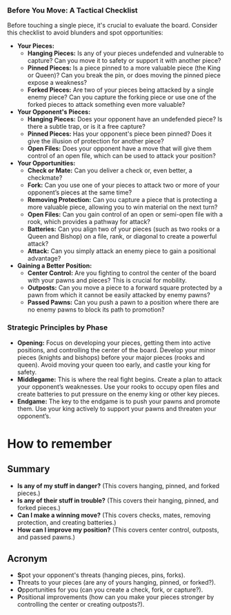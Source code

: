 ### **Before You Move: A Tactical Checklist**

Before touching a single piece, it's crucial to evaluate the board. Consider this checklist to avoid blunders and spot opportunities:

* **Your Pieces:**  
  * **Hanging Pieces:** Is any of your pieces undefended and vulnerable to capture? Can you move it to safety or support it with another piece?  
  * **Pinned Pieces:** Is a piece pinned to a more valuable piece (the King or Queen)? Can you break the pin, or does moving the pinned piece expose a weakness?  
  * **Forked Pieces:** Are two of your pieces being attacked by a single enemy piece? Can you capture the forking piece or use one of the forked pieces to attack something even more valuable?  
* **Your Opponent's Pieces:**  
  * **Hanging Pieces:** Does your opponent have an undefended piece? Is there a subtle trap, or is it a free capture?  
  * **Pinned Pieces:** Has your opponent's piece been pinned? Does it give the illusion of protection for another piece?  
  * **Open Files:** Does your opponent have a move that will give them control of an open file, which can be used to attack your position?  
* **Your Opportunities:**  
  * **Check or Mate:** Can you deliver a check or, even better, a checkmate?  
  * **Fork:** Can you use one of your pieces to attack two or more of your opponent’s pieces at the same time?  
  * **Removing Protection:** Can you capture a piece that is protecting a more valuable piece, allowing you to win material on the next turn?  
  * **Open Files:** Can you gain control of an open or semi-open file with a rook, which provides a pathway for attack?  
  * **Batteries:** Can you align two of your pieces (such as two rooks or a Queen and Bishop) on a file, rank, or diagonal to create a powerful attack?  
  * **Attack:** Can you simply attack an enemy piece to gain a positional advantage?  
* **Gaining a Better Position:**  
  * **Center Control:** Are you fighting to control the center of the board with your pawns and pieces? This is crucial for mobility.  
  * **Outposts:** Can you move a piece to a forward square protected by a pawn from which it cannot be easily attacked by enemy pawns?  
  * **Passed Pawns:** Can you push a pawn to a position where there are no enemy pawns to block its path to promotion?

### **Strategic Principles by Phase**

* **Opening:** Focus on developing your pieces, getting them into active positions, and controlling the center of the board. Develop your minor pieces (knights and bishops) before your major pieces (rooks and queen). Avoid moving your queen too early, and castle your king for safety.  
* **Middlegame:** This is where the real fight begins. Create a plan to attack your opponent’s weaknesses. Use your rooks to occupy open files and create batteries to put pressure on the enemy king or other key pieces.  
* **Endgame:** The key to the endgame is to push your pawns and promote them. Use your king actively to support your pawns and threaten your opponent’s.

# How to remember

## Summary

* **Is any of my stuff in danger?** (This covers hanging, pinned, and forked pieces.)
* **Is any of their stuff in trouble?** (This covers their hanging, pinned, and forked pieces.)
* **Can I make a winning move?** (This covers checks, mates, removing protection, and creating batteries.)
* **How can I improve my position?** (This covers center control, outposts, and passed pawns.)

## Acronym

* **S**pot your opponent's threats (hanging pieces, pins, forks).
* **T**hreats to your pieces (are any of yours hanging, pinned, or forked?).
* **O**pportunities for you (can you create a check, fork, or capture?).
* **P**ositional improvements (how can you make your pieces stronger by controlling the center or creating outposts?).
